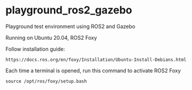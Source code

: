# playground_ros2_gazebo
Playground test environment using ROS2 and Gazebo

Running on Ubuntu 20.04, ROS2 Foxy

Follow installation guide:

```
https://docs.ros.org/en/foxy/Installation/Ubuntu-Install-Debians.html
```

Each time a terminal is opened, run this command to activate ROS2 Foxy

```
source /opt/ros/foxy/setup.bash
```
